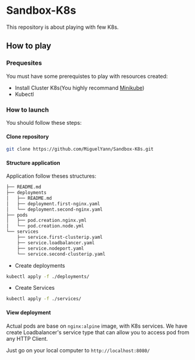 # Sandbox-K8s

This repository is about playing with few K8s.

## How to play 

### Prequesites

You must have some prerequistes to play with resources created:

  * Install Cluster K8s</b>(You highly recommand [Minikube](https://kubernetes.io/fr/docs/setup/learning-environment/minikube/))
  * Kubectl

### How to launch

You should follow these steps:

#### Clone repository
```sh
git clone https://github.com/MiguelYann/Sandbox-K8s.git
```

#### Structure application

Application follow theses structures:

```sh
├── README.md
├── deployments
│   ├── README.md
│   ├── deployment.first-nginx.yaml
│   └── deployment.second-nginx.yaml
├── pods
│   ├── pod.creation.nginx.yml
│   └── pod.creation.node.yml
└── services
    ├── service.first-clusterip.yaml
    ├── service.loadbalancer.yaml
    ├── service.nodeport.yaml
    └── service.second-clusterip.yaml
```

* Create deployments

```sh
kubectl apply -f ./deployments/
```

* Create Services

```sh
kubectl apply -f ./services/
```


#### View deployment

Actual pods are base on ``nginx:alpine`` image, with K8s services. We have create Loadbalancer's service type that can allow you to access pod from any HTTP Client.

Just go on your local computer to ``http://localhost:8080/``